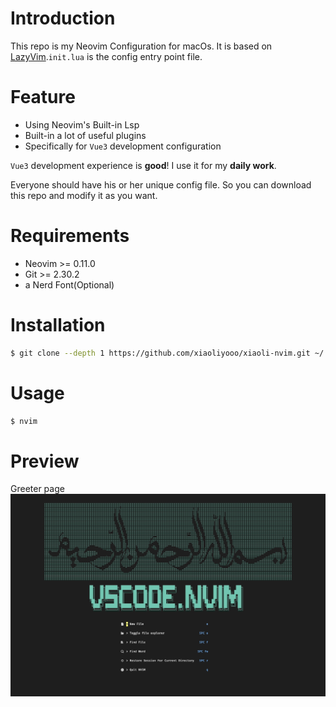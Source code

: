 # Introduction

This repo is my Neovim Configuration for macOs. It is based on [LazyVim](https://github.com/LazyVim/LazyVim).`init.lua` is the config entry point file.

# Feature

- Using Neovim's Built-in Lsp
- Built-in a lot of useful plugins
- Specifically for `Vue3` development configuration

`Vue3` development experience is **good**! I use it for my **daily work**.

Everyone should have his or her unique config file. So you can download this repo and modify it as you want.

# Requirements

- Neovim >= 0.11.0
- Git >= 2.30.2
- a Nerd Font(Optional)

# Installation

```bash
$ git clone --depth 1 https://github.com/xiaoliyooo/xiaoli-nvim.git ~/.config/nvim
```

# Usage

```bash
$ nvim
```

# Preview

Greeter page
![image](./images/alpha.png)
